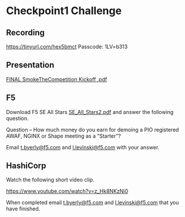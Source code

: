 # Checkpoint1 Challenge

## Recording

https://tinyurl.com/hex5bmct Passcode: 1LV=b313

## Presentation

[FINAL SmokeTheCompetition Kickoff .pdf](https://github.com/F5ChannelSE/stc/files/6865505/FINAL.SmokeTheCompetition.Kickoff.pdf)


## F5

Download F5 SE All Stars [SE_All_Stars2.pdf](https://github.com/F5ChannelSE/stc/files/6865684/SE_All_Stars2.pdf) and answer the following question. 

Question – How much money do you earn for demoing a PIO registered AWAF, NGINX or Shape meeting as a “Starter”?

Email t.byerly@f5.com and l.levinski@f5.com with your answer.

## HashiCorp

Watch the following short video clip.  

https://www.youtube.com/watch?v=z_Hk8NKzNi0

When completed email t.byerly@f5.com and l.levinski@f5.com that you have finished.

